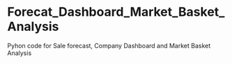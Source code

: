# Forecat_Dashboard_Market_Basket_Analysis
Pyhon code for Sale forecast, Company  Dashboard and Market Basket Analysis
